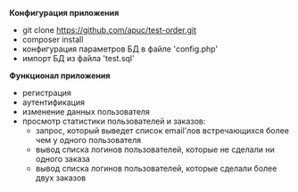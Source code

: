 **Конфигурация приложения**
* git clone https://github.com/apuc/test-order.git
* composer install
* конфигурация параметров БД в файле 'config.php'
* импорт БД из файла 'test.sql'

**Функционал приложения**

* регистрация
* аутентификация
* изменение данных пользователя
* просмотр статистики пользователей и заказов:
    + запрос, который выведет список email'лов встречающихся более чем у одного пользователя
    + вывод списка логинов пользователей, которые не сделали ни одного заказа
    + вывод списка логинов пользователей, которые сделали более двух заказов